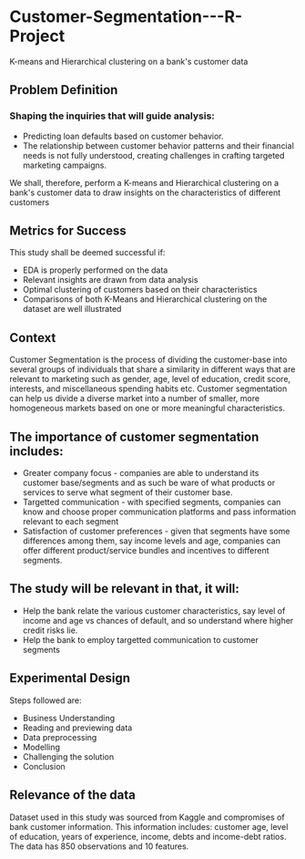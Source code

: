 # Customer-Segmentation---R-Project
K-means and Hierarchical clustering on a bank's customer data
## Problem Definition      
                         
 ### Shaping the inquiries that will guide analysis:                                                                   
                                                                                                                          
- Predicting loan defaults based on customer behavior.                                   
- The relationship between customer behavior patterns and their financial needs is not fully understood, creating challenges in crafting targeted marketing campaigns.      
       
We shall, therefore, perform a K-means and Hierarchical clustering on a bank's customer data to draw insights on the characteristics of different customers
               
## Metrics for Success                                          
                                                                              
This study shall be deemed successful if:                                                      
                            
- EDA is properly performed on the data       
- Relevant insights are drawn from data analysis          
- Optimal clustering of customers based on their characteristics
- Comparisons of both K-Means and Hierarchical clustering on the dataset are well illustrated
  
## Context

Customer Segmentation is the process of dividing the customer-base into several groups of individuals that share a similarity in different ways that are relevant to marketing such as gender, age, level of education, credit score, interests, and miscellaneous spending habits etc. Customer segmentation can help us divide a diverse market into a number of smaller, more homogeneous markets based on one or more meaningful characteristics.

## The importance of customer segmentation includes:

- Greater company focus - companies are able to understand its customer base/segments and as such be ware of what products or services to serve what segment of their customer base.
- Targetted communication - with specified segments, companies can know and choose proper communication platforms and pass information relevant to each segment
- Satisfaction of customer preferences - given that segments have some differences among them, say income levels and age, companies can offer different product/service bundles and incentives to different segments.
## The study will be relevant in that, it will:

- Help the bank relate the various customer characteristics, say level of income and age vs chances of default, and so understand where higher credit risks lie.
- Help the bank to employ targetted communication to customer segments
## Experimental Design

Steps followed are:

- Business Understanding
- Reading and previewing data
- Data preprocessing
- Modelling
- Challenging the solution
- Conclusion
## Relevance of the data

Dataset used in this study was sourced from Kaggle and compromises of bank customer information. This information includes: customer age, level of education, years of experience, income, debts and income-debt ratios. The data has 850 observations and 10 features.
